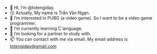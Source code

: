 - 👋 Hi, I’m @totengiday.
- 😗 Actually, My name is Trần Văn Ngạn.
- 👀 I’m interested in PUBG (a video game). So I want to be a video game programmer.
- 🌱 I’m currently learning C language.
- 💞️ I’m looking for a partner to study with.
- 📫 You can contact with me via email. My email address is totengiday@gmail.com

